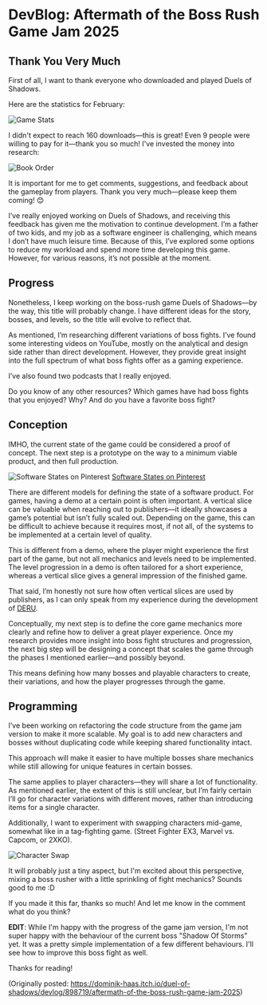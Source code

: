 # DevBlog: Aftermath of the Boss Rush Game Jam 2025

## Thank You Very Much

First of all, I want to thank everyone who downloaded and played Duels of Shadows.

Here are the statistics for February: 

![Game Stats](https://img.itch.zone/aW1nLzIwMTI0MTY0LnBuZw==/original/5lNOdM.png)

I didn't expect to reach 160 downloads—this is great!
Even 9 people were willing to pay for it—thank you so much!
I've invested the money into research: 

![Book Order](https://img.itch.zone/aW1nLzIwMTI0Mjg4LnBuZw==/original/TgM479.png)

It is important for me to get comments, suggestions, and feedback about the gameplay from players.
Thank you very much—please keep them coming! 😊

I’ve really enjoyed working on Duels of Shadows, and receiving this feedback has given me the motivation to continue development.
I’m a father of two kids, and my job as a software engineer is challenging, which means I don’t have much leisure time. Because of this, I’ve explored some options to reduce my workload and spend more time developing this game. However, for various reasons, it’s not possible at the moment.


## Progress

Nonetheless, I keep working on the boss-rush game Duels of Shadows—by the way, this title will probably change.
I have different ideas for the story, bosses, and levels, so the title will evolve to reflect that.

As mentioned, I’m researching different variations of boss fights.
I’ve found some interesting videos on YouTube, mostly on the analytical and design side rather than direct development. However, they provide great insight into the full spectrum of what boss fights offer as a gaming experience.

I’ve also found two podcasts that I really enjoyed.

Do you know of any other resources?
Which games have had boss fights that you enjoyed? Why?
And do you have a favorite boss fight?

## Conception

IMHO, the current state of the game could be considered a proof of concept. The next step is a prototype on the way to a minimum viable product, and then full production.

![Software States on Pinterest](https://i.pinimg.com/736x/eb/20/54/eb205431cebf6cb54cc96c63a15ea366.jpg)
[Software States on Pinterest](https://www.pinterest.com/pin/336433034674663245/)

There are different models for defining the state of a software product.
For games, having a demo at a certain point is often important. A vertical slice can be valuable when reaching out to publishers—it ideally showcases a game’s potential but isn’t fully scaled out. Depending on the game, this can be difficult to achieve because it requires most, if not all, of the systems to be implemented at a certain level of quality.

This is different from a demo, where the player might experience the first part of the game, but not all mechanics and levels need to be implemented. The level progression in a demo is often tailored for a short experience, whereas a vertical slice gives a general impression of the finished game.  

That said, I’m honestly not sure how often vertical slices are used by publishers, as I can only speak from my experience during the development of [DERU](https://inkkit.itch.io/deru). 


Conceptually, my next step is to define the core game mechanics more clearly and refine how to deliver a great player experience. Once my research provides more insight into boss fight structures and progression, the next big step will be designing a concept that scales the game through the phases I mentioned earlier—and possibly beyond.

This means defining how many bosses and playable characters to create, their variations, and how the player progresses through the game.

## Programming

I’ve been working on refactoring the code structure from the game jam version to make it more scalable.
My goal is to add new characters and bosses without duplicating code while keeping shared functionality intact.

This approach will make it easier to have multiple bosses share mechanics while still allowing for unique features in certain bosses.

The same applies to player characters—they will share a lot of functionality. As mentioned earlier, the extent of this is still unclear, but I’m fairly certain I’ll go for character variations with different moves, rather than introducing items for a single character.

Additionally, I want to experiment with swapping characters mid-game, somewhat like in a tag-fighting game. (Street Fighter EX3, Marvel vs. Capcom, or 2XKO).

![Character Swap](https://img.itch.zone/aW1nLzIwMTI0NTA3LmdpZg==/original/E86uG%2B.gif)


It will probably just a tiny aspect, but I'm excited about this perspective, mixing a boss rusher with a little sprinkling of fight mechanics? Sounds good to me :D

If you made it this far, thanks so much! And let me know in the comment what do you think?


**EDIT**: While I'm happy with the progress of the game jam version, I'm not super happy with the behaviour of the current boss "Shadow Of Storms" yet. It was a pretty simple implementation of a few different behaviours. I'll see how to improve this boss fight as well.

Thanks for reading!

(Originally posted: <https://dominik-haas.itch.io/duel-of-shadows/devlog/898719/aftermath-of-the-boss-rush-game-jam-2025>)
